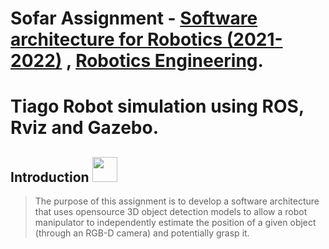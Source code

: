# Sofar Assignment - [Software architecture for Robotics (2021-2022)](https://corsi.unige.it/off.f/2021/ins/51197) , [Robotics Engineering](https://courses.unige.it/10635).
Tiago Robot simulation using ROS, Rviz and Gazebo.
================================


Introduction <img src= "https://cdn-icons.flaticon.com/png/512/3273/premium/3273644.png?token=exp=1656069884~hmac=832ed0f5cad904d64c10fc23759c2b11" width=40 height=40>
------------

>The purpose of this assignment is to develop a software architecture that uses opensource 3D object detection models to allow a robot manipulator to independently estimate the position 
of a given object (through an RGB-D camera) and potentially grasp it.
